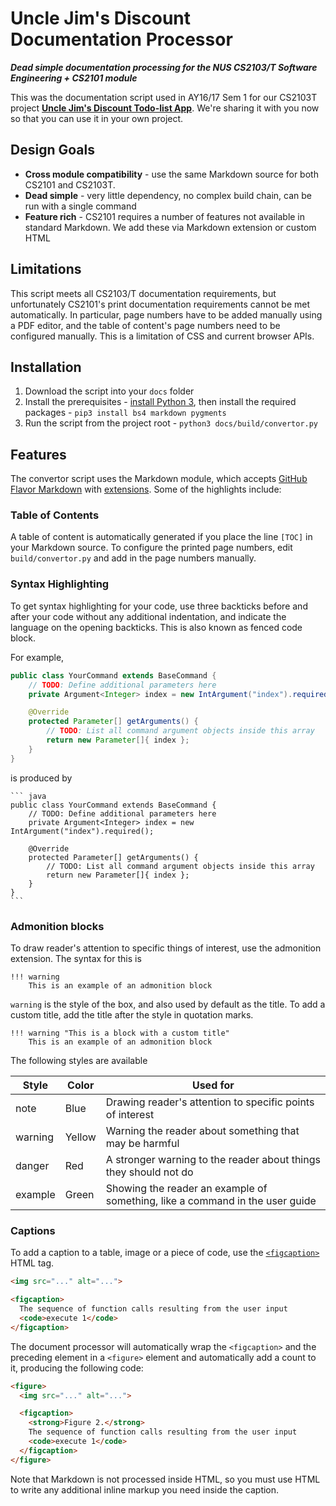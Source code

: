 # Uncle Jim's Discount Documentation Processor 

***Dead simple documentation processing for the NUS CS2103/T Software Engineering + CS2101 module***

This was the documentation script used in AY16/17 Sem 1 for our CS2103T project [**Uncle Jim's Discount Todo-list App**](https://github.com/CS2103AUG2016-W10-C4/main/). We're sharing it with you now so that you can use it in your own project. 

## Design Goals 

- **Cross module compatibility** - use the same Markdown source for both CS2101 and CS2103T. 
- **Dead simple** - very little dependency, no complex build chain, can be run with a single command 
- **Feature rich** - CS2101 requires a number of features not available in standard Markdown. We add these via Markdown extension or custom HTML 

## Limitations 

This script meets all CS2103/T documentation requirements, but unfortunately CS2101's print documentation requirements cannot be met automatically. In particular, page numbers have to be added manually using a PDF editor, and the table of content's page numbers need to be configured manually. This is a limitation of CSS and current browser APIs. 

## Installation 

1. Download the script into your `docs` folder 
2. Install the prerequisites - [install Python 3](https://www.python.org/downloads/), then install the required packages - `pip3 install bs4 markdown pygments`
3. Run the script from the project root - `python3 docs/build/convertor.py` 

## Features 

The convertor script uses the Markdown module, which accepts [GitHub Flavor Markdown](https://guides.github.com/features/mastering-markdown/) with [extensions](https://pythonhosted.org/Markdown/extensions/index.html). Some of the highlights include:

### Table of Contents 

A table of content is automatically generated if you place the line `[TOC]` in your Markdown source. To configure the printed page numbers, edit `build/convertor.py` and add in the page numbers manually. 

### Syntax Highlighting 

To get syntax highlighting for your code, use three backticks before and after your code without any additional indentation, and indicate the language on the opening backticks. This is also known as fenced code block. 

For example, 

``` java
public class YourCommand extends BaseCommand {
    // TODO: Define additional parameters here
    private Argument<Integer> index = new IntArgument("index").required();

    @Override
    protected Parameter[] getArguments() {
        // TODO: List all command argument objects inside this array
        return new Parameter[]{ index };
    }
}
```

is produced by 

    ``` java
    public class YourCommand extends BaseCommand {
        // TODO: Define additional parameters here
        private Argument<Integer> index = new IntArgument("index").required();

        @Override
        protected Parameter[] getArguments() {
            // TODO: List all command argument objects inside this array
            return new Parameter[]{ index };
        }
    }
    ```


### Admonition blocks 

To draw reader's attention to specific things of interest, use the admonition extension. The syntax for this is 

    !!! warning
        This is an example of an admonition block 

`warning` is the style of the box, and also used by default as the title. To add a custom title, add the title after the style in quotation marks. 


    !!! warning "This is a block with a custom title"
        This is an example of an admonition block 

The following styles are available 

Style    | Color    | Used for 
-------- | -------- | --------------------------------------------------
note     | Blue     | Drawing reader's attention to specific points of interest 
warning  | Yellow   | Warning the reader about something that may be harmful 
danger   | Red      | A stronger warning to the reader about things they should not do 
example  | Green    | Showing the reader an example of something, like a command in the user guide 

### Captions 

To add a caption to a table, image or a piece of code, use the [`<figcaption>`](https://developer.mozilla.org/en/docs/Web/HTML/Element/figcaption) HTML tag. 

```html 
<img src="..." alt="...">

<figcaption>
  The sequence of function calls resulting from the user input 
  <code>execute 1</code>
</figcaption>
```

The document processor will automatically wrap the `<figcaption>` and the preceding element in a `<figure>` element and automatically add a count to it, producing the following code:

```html 
<figure>
  <img src="..." alt="...">

  <figcaption>
    <strong>Figure 2.</strong>
    The sequence of function calls resulting from the user input 
    <code>execute 1</code>
  </figcaption>
</figure>
```

Note that Markdown is not processed inside HTML, so you must use HTML to write any additional inline markup you need inside the caption. 
